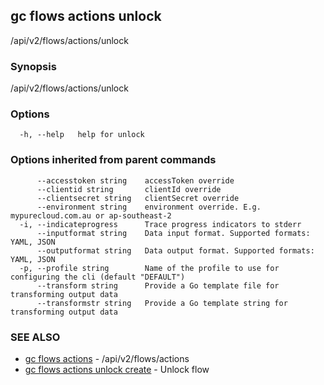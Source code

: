 ## gc flows actions unlock

/api/v2/flows/actions/unlock

### Synopsis

/api/v2/flows/actions/unlock

### Options

```
  -h, --help   help for unlock
```

### Options inherited from parent commands

```
      --accesstoken string    accessToken override
      --clientid string       clientId override
      --clientsecret string   clientSecret override
      --environment string    environment override. E.g. mypurecloud.com.au or ap-southeast-2
  -i, --indicateprogress      Trace progress indicators to stderr
      --inputformat string    Data input format. Supported formats: YAML, JSON
      --outputformat string   Data output format. Supported formats: YAML, JSON
  -p, --profile string        Name of the profile to use for configuring the cli (default "DEFAULT")
      --transform string      Provide a Go template file for transforming output data
      --transformstr string   Provide a Go template string for transforming output data
```

### SEE ALSO

* [gc flows actions](gc_flows_actions.html)	 - /api/v2/flows/actions
* [gc flows actions unlock create](gc_flows_actions_unlock_create.html)	 - Unlock flow


